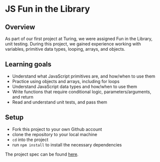 # JS Fun in the Library

## Overview

As part of our first project at Turing, we were assigned Fun in the Library, unit testing. During this project, we gained experience working with variables, primitive data types, looping, arrays, and objects. 

## Learning goals

  - Understand what JavaScript primitives are, and how/when to use them
  - Practice using objects and arrays, including for loops
  - Understand JavaScript data types and how/when to use them
  - Write functions that require conditional logic, parameters/arguments, and return
  - Read and understand unit tests, and pass them

## Setup

  - Fork this project to your own Github account
  - clone the repository to your local machine
  - `cd` into the project
  - run `npm install` to install the necessary dependencies
  
  The project spec can be found [here](https://frontend.turing.edu/projects/module-1/library.html).
